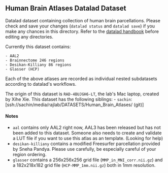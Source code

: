 Human Brain Atlases Datalad Dataset
---

Datalad dataset containing collection of human brain parcellations. Please check and save your changes (`datalad status` and `datalad save`) if you make any chances in this directory. Refer to the [datalad handbook](http://handbook.datalad.org/en/latest/) before editing any directories. 

Currently this dataset contains:

    - AAL2
    - Brainnectome 246 regions
    - Desikan-Killiany 86 regions
    - Glasser (HCP)

Each of the above atlases are recorded as individual nested subdatasets according to datalad's workflows.

The origin of this dataset is `RAD-4BUJGH6-LT`, the lab's Mac laptop, created by Xihe Xie. This dataset has the following siblings:
     - `sachin`: [ssh://sachin/media/rajlab/DATASETS/Human_Brain_Atlases/ (git)]

#### Notes
 - `aal` contains only AAL2 right now, AAL3 has been released but has not been added to this dataset. Someone also needs to create and validate a LUT file if you want to use this atlas as an template. (Looking for help)
 - `desikan-killiany` contains a modified Freesurfer parcellation provided by Sneha Pandya. Please use carefully, be especially careful of your region ordering. 
 - `glasser` contains a 256x256x256 grid file (`MMP_in_MNI_corr.nii.gz`) and a 182x218x182 grid file (`HCP-MMP_1mm.nii.gz`) both in 1mm resolution.
